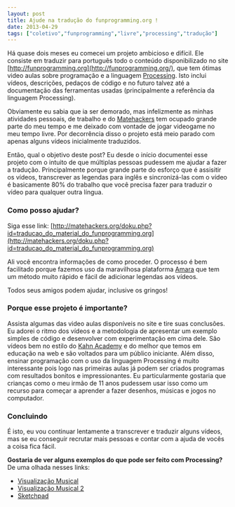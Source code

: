 ```yaml
---
layout: post
title: Ajude na tradução do funprogramming.org !
date: 2013-04-29
tags: ["coletivo","funprogramming","livre","processing","tradução"]
---
```


Há quase dois meses eu comecei um projeto ambicioso e difícil. Ele consiste em traduzir para português todo o conteúdo disponibilizado no site [http://funprogramming.org](http://funprogramming.org/), que tem ótimas video aulas sobre programação e a linguagem [Processing](http://www.processing.org/). Isto inclui vídeos, descrições, pedaços de código e no futuro talvez até a documentação das ferramentas usadas (principalmente a referência da linguagem Processing). 

Obviamente eu sabia que ia ser demorado, mas infelizmente as minhas atividades pessoais, de trabalho e do [Matehackers](http://matehackers.org/) tem ocupado grande parte do meu tempo e me deixado com vontade de jogar videogame no meu tempo livre. Por decorrência disso o projeto está meio parado com apenas alguns vídeos inicialmente traduzidos.

Então, qual o objetivo deste post? Eu desde o início documentei esse projeto com o intuito de que múltiplas pessoas pudessem me ajudar a fazer a tradução. Principalmente porque grande parte do esforço que é assisitir os vídeos, transcrever as legendas para inglês e sincronizá-las com o vídeo é basicamente 80% do trabalho que você precisa fazer para traduzir o vídeo para qualquer outra língua.

### Como posso ajudar?

Siga esse link: [http://matehackers.org/doku.php?id=traducao_do_material_do_funprogramming.org](http://matehackers.org/doku.php?id=traducao_do_material_do_funprogramming.org)

Ali você encontra informações de como proceder. O processo é bem facilitado porque fazemos uso da maravilhosa plataforma [Amara](http://www.amara.org/pt-br/) que tem um método muito rápido e fácil de adicionar legendas aos vídeos.

Todos seus amigos podem ajudar, inclusive os gringos!

### Porque esse projeto é importante?

Assista algumas das video aulas disponíveis no site e tire suas conclusões. Eu adorei o ritmo dos vídeos e a metodologia de apresentar um exemplo simples de código e desenvolver com experimentação em cima dele. São vídeos bem no estilo do [Kahn Academy](https://www.khanacademy.org/) e do melhor que temos em educação na web e são voltados para um público iniciante. Além disso, ensinar programação com o uso da linguagem Processing é muito interessante pois logo nas primeiras aulas já podem ser criados programas com resultados bonitos e impressionantes. Eu particularmente gostaria que crianças como o meu irmão de 11 anos pudessem usar isso como um recurso para começar a aprender a fazer desenhos, músicas e jogos no computador.

###  Concluindo 

É isto, eu vou continuar lentamente a transcrever e traduzir alguns vídeos, mas se eu conseguir recrutar mais pessoas e contar com a ajuda de vocês a coisa fica fácil.

**Gostaria de ver alguns exemplos do que pode ser feito com Processing?** De uma olhada nesses links:

*   [Visualização Musical](http://feedproxy.google.com/visualizacao-musical-com-a-linguagem-processing/)
*   [Visualização Musical 2](http://feedproxy.google.com/mais-projetos-livres-para-voces/#processing_visualizer__cdigo_5)
*   [Sketchpad](http://studio.sketchpad.cc/sp/padlist/all-portfolio-sketches)
